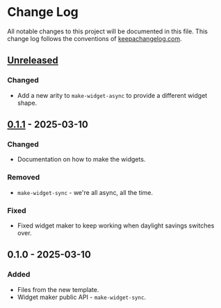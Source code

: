 # Change Log
All notable changes to this project will be documented in this file. This change log follows the conventions of [keepachangelog.com](http://keepachangelog.com/).

## [Unreleased]
### Changed
- Add a new arity to `make-widget-async` to provide a different widget shape.

## [0.1.1] - 2025-03-10
### Changed
- Documentation on how to make the widgets.

### Removed
- `make-widget-sync` - we're all async, all the time.

### Fixed
- Fixed widget maker to keep working when daylight savings switches over.

## 0.1.0 - 2025-03-10
### Added
- Files from the new template.
- Widget maker public API - `make-widget-sync`.

[Unreleased]: https://sourcehost.site/your-name/jepsen.etcdemo/compare/0.1.1...HEAD
[0.1.1]: https://sourcehost.site/your-name/jepsen.etcdemo/compare/0.1.0...0.1.1
